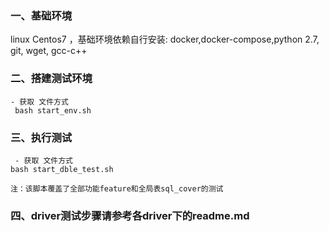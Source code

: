 ### 一、基础环境

linux Centos7 ，基础环境依赖自行安装: docker,docker-compose,python 2.7, git, wget, gcc-c++

### 二、搭建测试环境

    - 获取 文件方式
     bash start_env.sh

### 三、执行测试

     - 获取 文件方式
    bash start_dble_test.sh

    注：该脚本覆盖了全部功能feature和全局表sql_cover的测试

### 四、driver测试步骤请参考各driver下的readme.md



